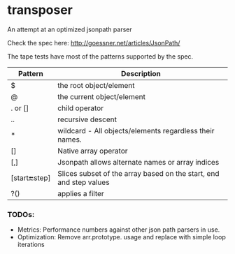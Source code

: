 transposer
==========

An attempt at an optimized jsonpath parser

Check the spec here:
http://goessner.net/articles/JsonPath/

The tape tests have most of the patterns supported by the spec.

|  Pattern |  Description |
|---|---|
|  $ |  the root object/element |
|  @ |  the current object/element |
|  . or [] | child operator  |
|  .. | recursive descent|
| * | wildcard - All objects/elements regardless their names.|
| [] | Native array operator |
| [,] | Jsonpath allows alternate names or array indices |
| [start:end:step] | Slices subset of the array based on the start, end and step values |
| ?() | applies a filter|

### TODOs:

* Metrics: Performance numbers against other json path parsers in use.
* Optimization: Remove arr.prototype.<utils> usage and replace with simple loop iterations
